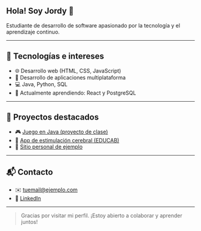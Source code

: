 ## Hola! Soy Jordy 👋
Estudiante de desarrollo de software apasionado por la tecnología y el aprendizaje continuo.

---

## 🚀 Tecnologías e intereses
- 🌐 Desarrollo web (HTML, CSS, JavaScript)
- 🧠 Desarrollo de aplicaciones multiplataforma
- 💻 Java, Python, SQL
- 🌱 Actualmente aprendiendo: React y PostgreSQL

---

## 📂 Proyectos destacados
- 🎮 [Juego en Java (proyecto de clase)](https://github.com/JorP2/juego-java)
- 🧩 [App de estimulación cerebral (EDUCAB)](https://github.com/JorP2/educab)
- 💼 [Sitio personal de ejemplo](https://JorP2.github.io)

---

## 📬 Contacto
- ✉️ [tuemail@ejemplo.com](mailto:panorajordy@gmail.com)
- 💼 [LinkedIn](https://linkedin.com/in/JorP2)

---

> Gracias por visitar mi perfil. ¡Estoy abierto a colaborar y aprender juntos!
<!--
**JorP2/JorP2** is a ✨ _special_ ✨ repository because its `README.md` (this file) appears on your GitHub profile.

Here are some ideas to get you started:

- 🔭 I’m currently working on ...
- 🌱 I’m currently learning ...
- 👯 I’m looking to collaborate on ...
- 🤔 I’m looking for help with ...
- 💬 Ask me about ...
- 📫 How to reach me: ...
- 😄 Pronouns: ...
- ⚡ Fun fact: ...
-->
